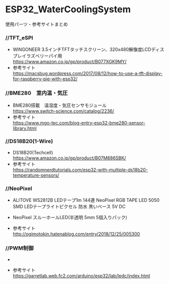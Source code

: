 # ESP32_WaterCoolingSystem


使用パーツ・参考サイトまとめ  


### //TFT_eSPI  
* WINGONEER 3.5インチTFTタッチスクリーン、320x480解像度LCDディスプレイラズベリーパイ用  
    https://www.amazon.co.jp/gp/product/B077XGK9MY/  
* 参考サイト  
    https://macsbug.wordpress.com/2017/08/12/how-to-use-a-tft-display-for-raspberry-pie-with-esp32/  


### //BME280　室内温・気圧  
* BME280搭載　温湿度・気圧センサモジュール  
    https://www.switch-science.com/catalog/2236/  
* 参考サイト  
    https://www.mgo-tec.com/blog-entry-esp32-bme280-sensor-library.html  


### //DS18B20(1-Wire)  
* DS18B20(Techcell)  
    https://www.amazon.co.jp/gp/product/B07M886SBK/  
* 参考サイト  
    https://randomnerdtutorials.com/esp32-with-multiple-ds18b20-temperature-sensors/  


### //NeoPixel  
* ALITOVE WS2812B LEDテープ1m 144連 NeoPixel RGB TAPE LED 5050 SMD LEDテープライトピクセル 防水 黒いベース 5V DC  
* NeoPixel スルーホールLED(半透明 5mm 5個入りパック)  

* 参考サイト  
    http://ogimotokin.hatenablog.com/entry/2018/12/25/005300  

### //PWM制御  

*   

* 参考サイト  
    https://garretlab.web.fc2.com/arduino/esp32/lab/ledc/index.html  
